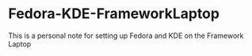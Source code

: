 # Fedora-KDE-FrameworkLaptop
This is a personal note for setting up Fedora and KDE on the Framework Laptop
